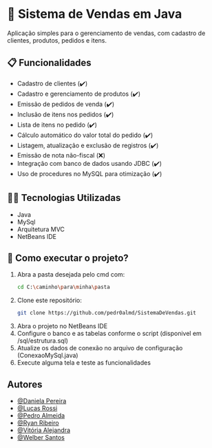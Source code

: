# 🛒 Sistema de Vendas em Java

Aplicação simples para o gerenciamento de vendas, com cadastro de clientes, produtos, pedidos e itens. 


## 📋 Funcionalidades

- Cadastro de clientes (✔️)
- Cadastro e gerenciamento de produtos (✔️)
- Emissão de pedidos de venda (✔️)
- Inclusão de itens nos pedidos (✔️)
- Lista de itens no pedido (✔️)
- Cálculo automático do valor total do pedido (✔️)
- Listagem, atualização e exclusão de registros (✔️)
- Emissão de nota não-fiscal (❌)
- Integração com banco de dados usando JDBC (✔️)
- Uso de procedures no MySQL para otimização (✔️)


## 🧑‍💻 Tecnologias Utilizadas
  - Java
  - MySql
  - Arquitetura MVC
  - NetBeans IDE


## 🚀 Como executar o projeto?

1. Abra a pasta desejada pelo cmd com:
   ```bash
   cd C:\caminho\para\minha\pasta
   
2. Clone este repositório:
   ```bash
   git clone https://github.com/pedr0almd/SistemaDeVendas.git

  3. Abra o projeto no NetBeans IDE
  4. Configure o banco e as tabelas conforme o script (disponivel em /sql/estrutura.sql)
  5. Atualize os dados de conexão no arquivo de configuração (ConexaoMySql.java)
  6. Execute alguma tela e teste as funcionalidades


  ## Autores
  
  - [@Daniela Pereira](https://www.github.com/pdanib)
  - [@Lucas Rossi](https://www.github.com/lrossigit)
  - [@Pedro Almeida](https://www.github.com/pedr0almd)
  - [@Ryan Ribeiro](https://www.github.com/R7aNR)
  - [@Vitória Alejandra](https://www.github.com/vitoria-bandeira)
  - [@Welber Santos](https://www.github.com/wjr154)

